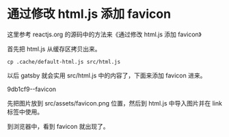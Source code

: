# 通过修改 html.js 添加 favicon

这里参考 reactjs.org 的源码中的方法来《通过修改 html.js 添加 favicon》

首先把 html.js 从缓存区拷贝出来。

```
cp .cache/default-html.js src/html.js
```

以后 gatsby 就会实用 src/html.js 中的内容了，下面来添加 favicon 进来。

9db1cf9--favicon

先把图片放到 src/assets/favicon.png 位置，然后到 html.js 中导入图片并在 link 标签中使用。

到浏览器中，看到 favicon 就出现了。
